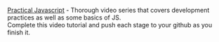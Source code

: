 [Practical Javascript](https://watchandcode.com/p/practical-javascript) - Thorough video series that covers development practices as well as some basics of JS.  
Complete this video tutorial and push each stage to your github as you finish it.  